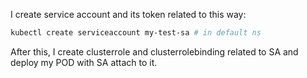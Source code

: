 I create service account and its token related to this way:

```bash
kubectl create serviceaccount my-test-sa # in default ns
```
After this, I create clusterrole and clusterrolebinding related to SA and deploy my POD with SA attach to it.

